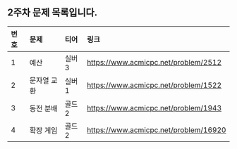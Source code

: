 ## 2주차 문제 목록입니다.

|번호| 문제     | 티어  |링크|
|:---|:-------|:----|:---|
|1| 예산     | 실버3 |https://www.acmicpc.net/problem/2512|
|2| 문자열 교환 | 실버1 |https://www.acmicpc.net/problem/1522|
|3| 동전 분배  | 골드2 |https://www.acmicpc.net/problem/1943|
|4| 확장 게임  | 골드2 |https://www.acmicpc.net/problem/16920|